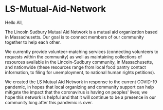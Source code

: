 # LS-Mutual-Aid-Network

Hello All,

The Lincoln Sudbury Mutual Aid Network is a mutual aid organization based in Massachusetts. Our goal is to connect members of our community together to help each other.

We currently provide volunteer-matching services (connecting volunteers to requests within the community) as well as maintaining collections of resources available in the Lincoln-Sudbury community, in Massachusetts, and nationwide (these resources range from local food pantry contact information, to filing for unemployment, to national human rights petitions).

We created the LS Mutual Aid Network in response to the current COVID-19 pandemic, in hopes that local organizing and community support can help mitigate the impact that the coronavirus is having on peoples' lives; we hope this network is helpful and that it will continue to be a presence in our community long after this pandemic is over. 
